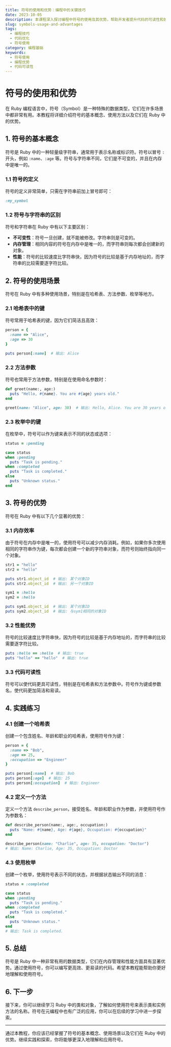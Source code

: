 ```yaml
---
title: 符号的使用和优势：编程中的关键技巧
date: 2023-10-05
description: 本课程深入探讨编程中符号的使用及其优势，帮助开发者提升代码的可读性和效率。
slug: symbols-usage-and-advantages
tags:
  - 编程技巧
  - 代码优化
  - 符号使用
category: 编程基础
keywords:
  - 符号使用
  - 编程优势
  - 代码可读性
---
```


# 符号的使用和优势

在 Ruby 编程语言中，符号（Symbol）是一种特殊的数据类型，它们在许多场景中都非常有用。本教程将详细介绍符号的基本概念、使用方法以及它们在 Ruby 中的优势。

## 1. 符号的基本概念

符号是 Ruby 中的一种轻量级字符串，通常用于表示名称或标识符。符号以冒号 `:` 开头，例如 `:name`、`:age` 等。符号与字符串不同，它们是不可变的，并且在内存中是唯一的。

### 1.1 符号的定义

符号的定义非常简单，只需在字符串前加上冒号即可：

```ruby
:my_symbol
```

### 1.2 符号与字符串的区别

符号和字符串在 Ruby 中有以下主要区别：

- **不可变性**：符号一旦创建，就不能被修改。字符串则是可变的。
- **内存管理**：相同内容的符号在内存中是唯一的，而字符串则每次都会创建新的对象。
- **性能**：符号的比较速度比字符串快，因为符号的比较是基于内存地址的，而字符串的比较需要逐字符比较。

## 2. 符号的使用场景

符号在 Ruby 中有多种使用场景，特别是在哈希表、方法参数、枚举等地方。

### 2.1 哈希表中的键

符号常用于哈希表的键，因为它们简洁且高效：

```ruby
person = {
  :name => "Alice",
  :age => 30
}

puts person[:name]  # 输出: Alice
```

### 2.2 方法参数

符号也常用于方法参数，特别是在使用命名参数时：

```ruby
def greet(name:, age:)
  puts "Hello, #{name}. You are #{age} years old."
end

greet(name: "Alice", age: 30)  # 输出: Hello, Alice. You are 30 years old.
```

### 2.3 枚举中的键

在枚举中，符号可以作为键来表示不同的状态或选项：

```ruby
status = :pending

case status
when :pending
  puts "Task is pending."
when :completed
  puts "Task is completed."
else
  puts "Unknown status."
end
```

## 3. 符号的优势

符号在 Ruby 中有以下几个显著的优势：

### 3.1 内存效率

由于符号在内存中是唯一的，使用符号可以减少内存消耗。例如，如果你多次使用相同的字符串作为键，每次都会创建一个新的字符串对象，而符号则始终指向同一个对象。

```ruby
str1 = "hello"
str2 = "hello"

puts str1.object_id  # 输出: 某个对象ID
puts str2.object_id  # 输出: 另一个对象ID

sym1 = :hello
sym2 = :hello

puts sym1.object_id  # 输出: 某个对象ID
puts sym2.object_id  # 输出: 与sym1相同的对象ID
```

### 3.2 性能优势

符号的比较速度比字符串快，因为符号的比较是基于内存地址的，而字符串的比较需要逐字符比较。

```ruby
puts :hello == :hello  # 输出: true
puts "hello" == "hello"  # 输出: true
```

### 3.3 代码可读性

符号可以使代码更具可读性，特别是在哈希表和方法参数中。符号作为键或参数名，使代码更加简洁和易读。

## 4. 实践练习

### 4.1 创建一个哈希表

创建一个包含姓名、年龄和职业的哈希表，使用符号作为键：

```ruby
person = {
  :name => "Bob",
  :age => 25,
  :occupation => "Engineer"
}

puts person[:name]  # 输出: Bob
puts person[:age]  # 输出: 25
puts person[:occupation]  # 输出: Engineer
```

### 4.2 定义一个方法

定义一个方法 `describe_person`，接受姓名、年龄和职业作为参数，并使用符号作为参数名：

```ruby
def describe_person(name:, age:, occupation:)
  puts "Name: #{name}, Age: #{age}, Occupation: #{occupation}"
end

describe_person(name: "Charlie", age: 35, occupation: "Doctor")
# 输出: Name: Charlie, Age: 35, Occupation: Doctor
```

### 4.3 使用枚举

创建一个枚举，使用符号表示不同的状态，并根据状态输出不同的消息：

```ruby
status = :completed

case status
when :pending
  puts "Task is pending."
when :completed
  puts "Task is completed."
else
  puts "Unknown status."
end
# 输出: Task is completed.
```

## 5. 总结

符号是 Ruby 中一种非常有用的数据类型，它们在内存管理和性能方面具有显著优势。通过使用符号，你可以编写更高效、更易读的代码。希望本教程能帮助你更好地理解和使用符号。

## 6. 下一步

接下来，你可以继续学习 Ruby 中的类和对象，了解如何使用符号来表示类和实例方法的名称。符号在元编程中也有广泛的应用，你可以在后续的学习中进一步探索。

---

通过本教程，你应该已经掌握了符号的基本概念、使用场景以及它们在 Ruby 中的优势。继续实践和探索，你将能够更深入地理解和应用符号。